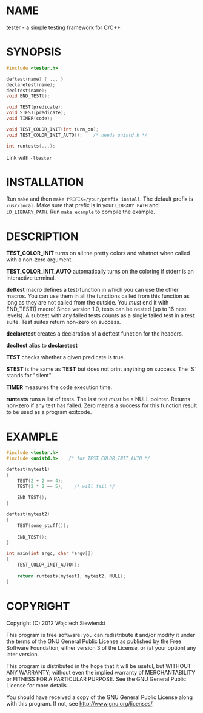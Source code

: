 NAME
====

tester - a simple testing framework for C/C++

SYNOPSIS
========

```C
#include <tester.h>

deftest(name) { ... }
declaretest(name);
decltest(name);
void END_TEST();

void TEST(predicate);
void STEST(predicate);
void TIMER(code);

void TEST_COLOR_INIT(int turn_on);
void TEST_COLOR_INIT_AUTO();    /* needs unistd.h */

int runtests(...);
```

Link with `-ltester`

INSTALLATION
============

Run `make` and then `make PREFIX=/your/prefix install`. The default prefix is `/usr/local`. Make sure that prefix is in your `LIBRARY_PATH` and `LD_LIBRARY_PATH`. Run `make example` to compile the example.

DESCRIPTION
===========

**TEST_COLOR_INIT** turns on all the pretty colors and whatnot when called with a non-zero argument.

**TEST_COLOR_INIT_AUTO** automatically turns on the coloring if stderr is an interactive terminal.

**deftest** macro defines a test-function in which you can use the other macros. You can use them in all the functions called from this function as long as they are not called from the outside. You *must* end it with END_TEST() macro! Since version 1.0, tests can be nested (up to 16 nest levels). A subtest with any failed tests counts as a single failed test in a test suite. Test suites return non-zero on success.

**declaretest** creates a declaration of a deftest function for the headers.

**decltest** alias to **declaretest**

**TEST** checks whether a given predicate is true.

**STEST** is the same as **TEST** but does not print anything on success. The 'S' stands for "silent".

**TIMER** measures the code execution time.

**runtests** runs a list of tests. The last test *must* be a NULL pointer. Returns non-zero if any test has failed. Zero means a success for this function result to be used as a program exitcode.

EXAMPLE
=======

```C
#include <tester.h>
#include <unistd.h>    /* for TEST_COLOR_INIT_AUTO */

deftest(mytest1)
{
    TEST(2 + 2 == 4);
    TEST(2 * 2 == 5);    /* will fail */
    
    END_TEST();
}

deftest(mytest2)
{
    TEST(some_stuff());
    
    END_TEST();
}

int main(int argc, char *argv[])
{
    TEST_COLOR_INIT_AUTO();
    
    return runtests(mytest1, mytest2, NULL);
}
```

COPYRIGHT
=========

Copyright (C) 2012  Wojciech Siewierski

This program is free software: you can redistribute it and/or modify
it under the terms of the GNU General Public License as published by
the Free Software Foundation, either version 3 of the License, or
(at your option) any later version.

This program is distributed in the hope that it will be useful,
but WITHOUT ANY WARRANTY; without even the implied warranty of
MERCHANTABILITY or FITNESS FOR A PARTICULAR PURPOSE.  See the
GNU General Public License for more details.

You should have received a copy of the GNU General Public License
along with this program.  If not, see <http://www.gnu.org/licenses/>.
